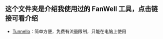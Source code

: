 ## 这个文件夹是介绍我使用过的 FanWell 工具，点击链接可看介绍
* [Tunnello](https://github.com/Twanjun/Program-Prepare/blob/master/Scientific-Internet/Tunnello.md)：简单方便，免费有流量限制，只能在电脑上使用
